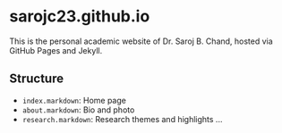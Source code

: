 # sarojc23.github.io

This is the personal academic website of Dr. Saroj B. Chand, hosted via GitHub Pages and Jekyll.

## Structure
- `index.markdown`: Home page
- `about.markdown`: Bio and photo
- `research.markdown`: Research themes and highlights
...
